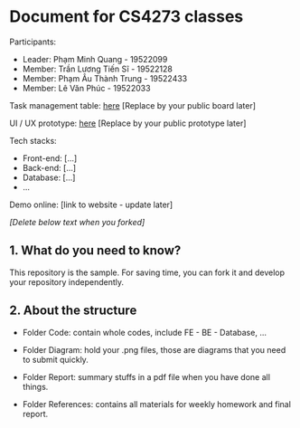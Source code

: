 # Document for CS4273 classes

Participants:

- Leader: Phạm Minh Quang - 19522099
- Member: Trần Lương Tiến Sĩ - 19522128
- Member: Phạm Âu Thành Trung - 19522433
- Member: Lê Văn Phúc -  19522033


Task management table: [here](https://trello.com/b/wGKoZUDc/client-workflow-management) [Replace by your public board later]

UI / UX prototype: [here](https://www.figma.com/file/20HgK9KXW5hpG2mnwxTZH2/Untitled?node-id=1%3A2) [Replace by your public prototype later]

Tech stacks:

- Front-end: [...]
- Back-end: [...]
- Database: [...]
- ...

Demo online: [link to website - update later]

*[Delete below text when you forked]*

## 1. What do you need to know?

This repository is the sample. For saving time, you can fork it and develop your repository independently.

## 2. About the structure

- Folder Code: contain whole codes, include FE - BE - Database, ...

- Folder Diagram: hold your .png files, those are diagrams that you need to submit quickly.

- Folder Report: summary stuffs in a pdf file when you have done all things.

- Folder References: contains all materials for weekly homework and final report.
